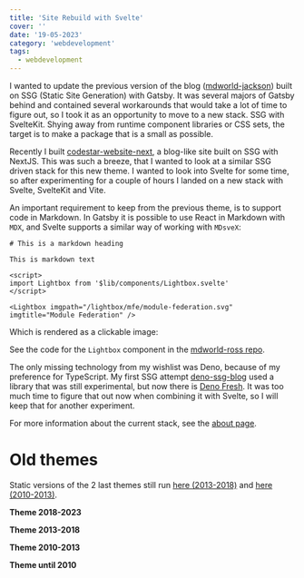 ```yaml
---
title: 'Site Rebuild with Svelte'
cover: ''
date: '19-05-2023'
category: 'webdevelopment'
tags:
  - webdevelopment
---
```


<script>
import Lightbox from '$lib/components/Lightbox/Lightbox.svelte'
</script>

I wanted to update the previous version of the blog (<a
    href="https://github.com/mdvanes/mdworld-jackson">mdworld-jackson</a>) built on SSG (Static Site Generation) with Gatsby.
It was several majors of Gatsby behind and contained several workarounds that would take a lot of time to figure out, so I took it as an opportunity to move to a new stack. SSG with SvelteKit. Shying away from runtime component libraries or CSS sets, the target is to make a package that is a small as possible.

Recently I built [codestar-website-next](https://github.com/code-star/codestar-website-next), a
blog-like site built on SSG with NextJS. This was such a breeze, that I wanted to look at a
similar SSG driven stack for this new theme. I wanted to look into Svelte for some time, so after
experimenting for a couple of hours I landed on a new stack with Svelte, SvelteKit and Vite.

An important requirement to keep from the previous theme, is to support code in Markdown. In Gatsby it is possible to use React in Markdown with `MDX`, and Svelte supports a similar way of working with `MDsveX`:

```mdsvex
# This is a markdown heading

This is markdown text

<script>
import Lightbox from '$lib/components/Lightbox.svelte'
</script>

<Lightbox imgpath="/lightbox/mfe/module-federation.svg" imgtitle="Module Federation" />
```

Which is rendered as a clickable image:

<Lightbox imgpath="/lightbox/mfe/module-federation.svg" imgtitle="Module Federation" />

See the code for the `Lightbox` component in the [mdworld-ross repo](https://github.com/mdvanes/mdworld-ross/blob/main/src/lib/components/Lightbox.svelte).

The only missing technology from my wishlist was Deno, because of my preference for TypeScript. My
first SSG attempt [deno-ssg-blog](https://github.com/mdvanes/deno-ssg-blog) used a library that
was still experimental, but now there is [Deno Fresh](https://fresh.deno.dev/). It was too much
time to figure that out now when combining it with Svelte, so I will keep that for another
experiment.

For more information about the current stack, see the [about page](../about).

# Old themes

Static versions of the 2 last themes still run [here (2013-2018)](https://mdvanes.github.io/mdworld-ingram)
and [here (2010-2013)](https://mdvanes.github.io/mdworld-simon).

**Theme 2018-2023**

<simple-light-box img-path="/lightbox/theme-ingram.jpg" img-title="Theme 2013-2018"></simple-light-box>

**Theme 2013-2018**

<simple-light-box img-path="/lightbox/theme-ingram.jpg" img-title="Theme 2013-2018"></simple-light-box>

**Theme 2010-2013**

<simple-light-box img-path="/lightbox/theme-simon.jpg" img-title="Theme 2010-2013"></simple-light-box>

**Theme until 2010**

<Lightbox imgpath="https://mdvanes.github.io/mdworld-simon/sites/default/files/images/vorig_design.jpg" imgtitle="Theme until 2010" />
